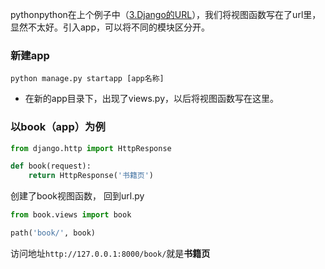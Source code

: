 pythonpython在上个例子中（[3.Django的URL](/article/3.Django的URL.md)），我们将视图函数写在了url里，显然不太好。引入app，可以将不同的模块区分开。
### 新建app
`python manage.py startapp [app名称]`

* 在新的app目录下，出现了views.py，以后将视图函数写在这里。
### 以book（app）为例

```python
from django.http import HttpResponse

def book(request):
    return HttpResponse('书籍页')
```
创建了book视图函数，
回到url.py
```python
from book.views import book

path('book/', book)
```
访问地址`http://127.0.0.1:8000/book/`就是**书籍页**